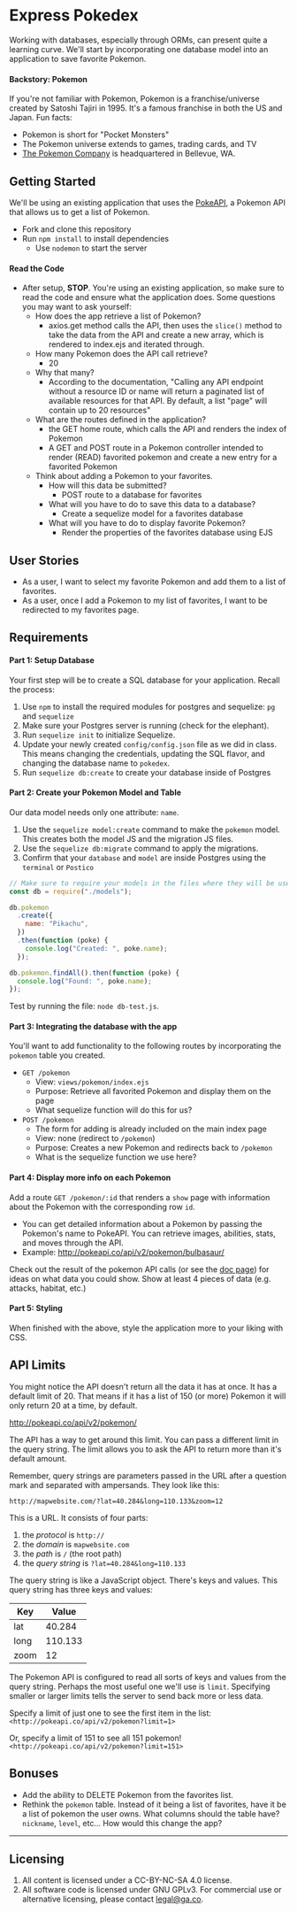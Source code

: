 # Express Pokedex

Working with databases, especially through ORMs, can present quite a learning curve. We'll start by incorporating one database model into an application to save favorite Pokemon.

#### Backstory: Pokemon

If you're not familiar with Pokemon, Pokemon is a franchise/universe created by Satoshi Tajiri in 1995. It's a famous franchise in both the US and Japan. Fun facts:

- Pokemon is short for "Pocket Monsters"
- The Pokemon universe extends to games, trading cards, and TV
- [The Pokemon Company](https://en.wikipedia.org/wiki/The_Pok%C3%A9mon_Company) is headquartered in Bellevue, WA.

## Getting Started

We'll be using an existing application that uses the [PokeAPI](http://pokeapi.co/), a Pokemon API that allows us to get a list of Pokemon.

- Fork and clone this repository
- Run `npm install` to install dependencies
  - Use `nodemon` to start the server

#### Read the Code

- After setup, **STOP**. You're using an existing application, so make sure to read the code and ensure what the application does. Some questions you may want to ask yourself:
  - How does the app retrieve a list of Pokemon?
    - axios.get method calls the API, then uses the `slice()` method to take the data from the API and create a new array, which is rendered to index.ejs and iterated through.
  - How many Pokemon does the API call retrieve? 
    - 20
  - Why that many?
    - According to the documentation, "Calling any API endpoint without a resource ID or name will return a paginated list of available resources for that API. By default, a list "page" will contain up to 20 resources"
  - What are the routes defined in the application?
    - the GET home route, which calls the API and renders the index of Pokemon
    - A GET and POST route in a Pokemon controller intended to render (READ) favorited pokemon and create a new entry for a favorited Pokemon
  - Think about adding a Pokemon to your favorites.
    - How will this data be submitted?
      - POST route to a database for favorites
    - What will you have to do to save this data to a database?
      - Create a sequelize model for a favorites database
    - What will you have to do to display favorite Pokemon?
      - Render the properties of the favorites database using EJS

## User Stories

- As a user, I want to select my favorite Pokemon and add them to a list of favorites.
- As a user, once I add a Pokemon to my list of favorites, I want to be redirected to my favorites page.

## Requirements

#### Part 1: Setup Database

Your first step will be to create a SQL database for your application. Recall the process:

1. Use `npm` to install the required modules for postgres and sequelize: `pg` and `sequelize`
2. Make sure your Postgres server is running (check for the elephant).
3. Run `sequelize init` to initialize Sequelize.
4. Update your newly created `config/config.json` file as we did in class. This means changing the credentials, updating the SQL flavor, and changing the database name to `pokedex`.
5. Run `sequelize db:create` to create your database inside of Postgres

#### Part 2: Create your Pokemon Model and Table

Our data model needs only one attribute: `name`.

1. Use the `sequelize model:create` command to make the `pokemon` model. This creates both the model JS and the migration JS files.
2. Use the `sequelize db:migrate` command to apply the migrations.
3. Confirm that your `database` and `model` are inside Postgres using the `terminal` or `Postico`

```js
// Make sure to require your models in the files where they will be used.
const db = require("./models");

db.pokemon
  .create({
    name: "Pikachu",
  })
  .then(function (poke) {
    console.log("Created: ", poke.name);
  });

db.pokemon.findAll().then(function (poke) {
  console.log("Found: ", poke.name);
});
```

Test by running the file: `node db-test.js`.

#### Part 3: Integrating the database with the app

You'll want to add functionality to the following routes by incorporating the `pokemon` table you created.

- `GET /pokemon`
  - View: `views/pokemon/index.ejs`
  - Purpose: Retrieve all favorited Pokemon and display them on the page
  - What sequelize function will do this for us?
- `POST /pokemon`
  - The form for adding is already included on the main index page
  - View: none (redirect to `/pokemon`)
  - Purpose: Creates a new Pokemon and redirects back to `/pokemon`
  - What is the sequelize function we use here?

#### Part 4: Display more info on each Pokemon

Add a route `GET /pokemon/:id` that renders a `show` page with information about the Pokemon with the corresponding row `id`.

- You can get detailed information about a Pokemon by passing the Pokemon's name to PokeAPI. You can retrieve images, abilities, stats, and moves through the API.
- Example: http://pokeapi.co/api/v2/pokemon/bulbasaur/

Check out the result of the pokemon API calls (or see the [doc page](http://pokeapi.co/)) for ideas on what data you could show. Show at least 4 pieces of data (e.g. attacks, habitat, etc.)

#### Part 5: Styling

When finished with the above, style the application more to your liking with CSS.

## API Limits

You might notice the API doesn't return all the data it has at once. It has a
default limit of 20. That means if it has a list of 150 (or more) Pokemon it
will only return 20 at a time, by default.

<http://pokeapi.co/api/v2/pokemon/>

The API has a way to get around this limit. You can pass a different limit in
the query string. The limit allows you to ask the API to return more than it's
default amount.

Remember, query strings are parameters passed in the URL after a question mark
and separated with ampersands. They look like this:

```
http://mapwebsite.com/?lat=40.284&long=110.133&zoom=12
```

This is a URL. It consists of four parts:

1. the _protocol_ is `http://`
2. the _domain_ is `mapwebsite.com`
3. the _path_ is `/` (the root path)
4. the _query string_ is `?lat=40.284&long=110.133`

The query string is like a JavaScript object. There's keys and values.
This query string has three keys and values:

| Key  | Value   |
| ---- | ------- |
| lat  | 40.284  |
| long | 110.133 |
| zoom | 12      |

The Pokemon API is configured to read all sorts of keys and values from
the query string. Perhaps the most useful one we'll use is `limit`. Specifying
smaller or larger limits tells the server to send back more or less data.

Specify a limit of just one to see the first item in the list:
`<http://pokeapi.co/api/v2/pokemon?limit=1>`

Or, specify a limit of 151 to see all 151 pokemon!
`<http://pokeapi.co/api/v2/pokemon?limit=151>`

## Bonuses

- Add the ability to DELETE Pokemon from the favorites list.
- Rethink the `pokemon` table. Instead of it being a list of favorites, have it be a list of pokemon the user owns. What columns should the table have? `nickname`, `level`, etc... How would this change the app?

---

## Licensing

1. All content is licensed under a CC-BY-NC-SA 4.0 license.
2. All software code is licensed under GNU GPLv3. For commercial use or alternative licensing, please contact legal@ga.co.

